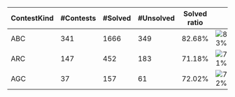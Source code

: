 | ContestKind | #Contests | #Solved | #Unsolved | Solved ratio | |
| - | - | - | - | - | - |
| ABC | 341 | 1666 | 349 | 82.68% | ![83%](https://progress-bar.dev/83?title=Solved) |
| ARC | 147 | 452 | 183 | 71.18% | ![71%](https://progress-bar.dev/71?title=Solved) |
| AGC | 37 | 157 | 61 | 72.02% | ![72%](https://progress-bar.dev/72?title=Solved) |
